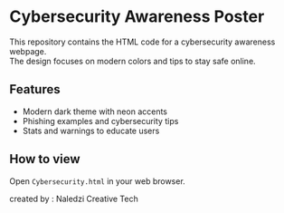 # Cybersecurity Awareness Poster

This repository contains the HTML code for a cybersecurity awareness webpage.  
The design focuses on modern colors and tips to stay safe online.

## Features

- Modern dark theme with neon accents  
- Phishing examples and cybersecurity tips  
- Stats and warnings to educate users  

## How to view

Open `Cybersecurity.html` in your web browser.

created by : Naledzi Creative Tech
